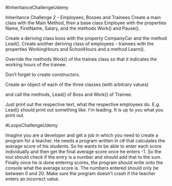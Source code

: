 #InheritanceChallengeUdemy

Inheritance Challenge 2 - Employees, Bosses and Trainees
Create a main class with the Main Method, then a base class Employee with the properties Name, FirstName, Salary, and the methods Work() and Pause().

Create a deriving class boss with the property CompanyCar and the method Lead().  Create another deriving class of employees - trainees with the properties WorkingHours and SchoolHours and a method Learn().

Override the methods Work() of the trainee class so that it indicates the working hours of the trainee.

Don’t forget to create constructors.

Create an object of each of the three classes (with arbitrary values)

and call the methods, Lead() of Boss and Work() of Trainee.

Just print out the respective text, what the respective employees do.
E.g. Lead() should print out something like. I'm leading. It is up to you what you print out.

#LoopsChallengeUdemy


Imagine you are a developer and get a job in which you need to create a program for a teacher. He needs a program written in c# that calculates the average score of his students. So he wants to be able to enter each score individually and then get the final average score once he enters -1.
So the tool should check if the entry is a number and should add that to the sum. Finally once he is done entering scores, the program should write onto the console what the average score is.
The numbers entered should only be between 0 and 20. Make sure the program doesn't crash if the teacher enters an incorrect value.


